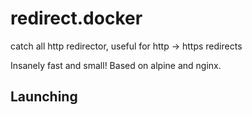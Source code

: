 
# redirect.docker

catch all http redirector, useful for http -> https redirects

Insanely fast and small! Based on alpine and nginx.

## Launching

```bash